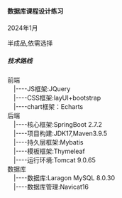<h4>数据库课程设计练习</h4>
<p>2024年1月</p>
<p>半成品,依需选择</p>
<h5>技术路线</h5>
<p>前端<br>
&emsp;|----JS框架:JQuery<br>
&emsp;|----CSS框架:layUI+bootstrap<br>
&emsp;|----chart框架：Echarts<br>
   后端<br>
&emsp;|----核心框架:SpringBoot 2.7.2<br>
&emsp;|----项目构建:JDK17,Maven3.9.5<br>
&emsp;|----持久层框架:Mybatis<br>
&emsp;|----模板框架:Thymeleaf<br>
&emsp;|----运行环境:Tomcat 9.0.65<br>
  数据库<br>
&emsp;|----数据库:Laragon MySQL 8.0.30<br>
&emsp;|----数据库管理:Navicat16<br>
</p>

